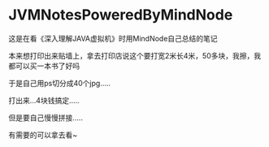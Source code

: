 # JVMNotesPoweredByMindNode
这是在看《深入理解JAVA虚拟机》时用MindNode自己总结的笔记

本来想打印出来贴墙上，拿去打印店说这个要打宽2米长4米，50多块，我擦，我都可以买一本书了好吗

于是自己用ps切分成40个jpg.....

打出来...4块钱搞定.....

但是要自己慢慢拼接.....

有需要的可以拿去看~
